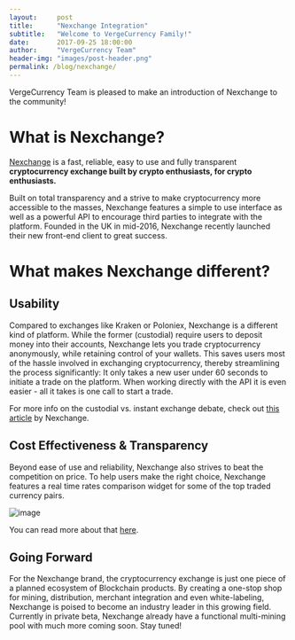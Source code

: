 ```yaml
---
layout:     post
title:      "Nexchange Integration"
subtitle:   "Welcome to VergeCurrency Family!"
date:       2017-09-25 18:00:00
author:     "VergeCurrency Team"
header-img: "images/post-header.png"
permalink: /blog/nexchange/
---
```


VergeCurrency Team is pleased to make an introduction of Nexchange to the community!

What is Nexchange?
============

[Nexchange](http://nexchange.io) is a fast, reliable, easy to use and fully transparent **cryptocurrency exchange built by crypto enthusiasts, for crypto enthusiasts.**

Built on total transparency and a strive to make cryptocurrency more accessible to the masses, Nexchange features a simple to use interface as well as a powerful API to encourage third parties to integrate with the platform. Founded in the UK in mid-2016, Nexchange recently launched their new front-end client to great success.

What makes Nexchange different?
============

Usability
-----------

Compared to exchanges like Kraken or Poloniex, Nexchange is a different kind of platform. While the former (custodial) require users to deposit money into their accounts, Nexchange lets you trade cryptocurrency anonymously, while retaining control of your wallets. This saves users most of the hassle involved in exchanging cryptocurrency, thereby streamlining the process significantly: It only takes a new user under 60 seconds to initiate a trade on the platform. When working directly with the API it is even easier - all it takes is one call to start a trade.

For more info on the custodial vs. instant exchange debate, check out [this article](https://medium.com/nexchange/still-using-custodial-exchanges-heres-why-you-might-reconsider-620e9367e7da) by Nexchange.

Cost Effectiveness & Transparency
------------

Beyond ease of use and reliability, Nexchange also strives to beat the competition on price. To help users make the right choice, Nexchange features a real time rates comparison widget for some of the top traded currency pairs.

![image]({{site.baseUrl}}/images/nexchangewidget.png "Comparison widget")

You can read more about that [here](https://medium.com/nexchange/be-smart-compare-your-rates-5a608ab901e0).

Going Forward
--------------

For the Nexchange brand, the cryptocurrency exchange is just one piece of a planned ecosystem of Blockchain products. By creating a one-stop shop for mining, distribution, merchant integration and even white-labeling, Nexchange is poised to become an industry leader in this growing field. Currently in private beta, Nexchange already have a functional multi-mining pool with much more coming soon. Stay tuned!

